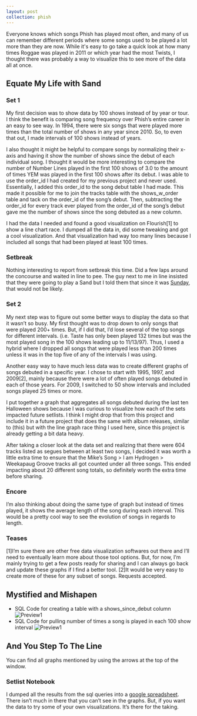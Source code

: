 ```yaml
---
layout: post
collection: phish
---
```


Everyone knows which songs Phish has played most often, and many of us can remember different periods where some songs used to be played a lot more than they are now.  While it's easy to go take a quick look at how many times Roggae was played in 2011 or which year had the most Twists, I thought there was probably a way to visualize this to see more of the data all at once.

## Equate My Life with Sand
### Set 1
My first decision was to show data by 100 shows instead of by year or tour.  I think the benefit is comparing song frequency over Phish’s entire career in an easy to see way.  In 1994, there were six songs that were played more times than the total number of shows in any year since 2010.  So, to even that out, I made intervals of 100 shows instead of years.

I also thought it might be helpful to compare songs by normalizing their x-axis and having it show the number of shows since the debut of each individual song.  I thought it would be more interesting to compare the number of Number Lines played in the first 100 shows of 3.0 to the amount of times YEM was played in the first 100 shows after its debut.  I was able to use the order_id I had created for my previous project and never used.  Essentially, I added this order_id to the song debut table I had made.  This made it possible for me to join the tracks table with the shows_w_order table and tack on the order_id of the song’s debut.  Then, subtracting the order_id for every track ever played from the order_id of the song’s debut gave me the number of shows since the song debuted as a new column. 

I had the data I needed and found a good visualization on Flourish[1] to show a line chart race.  I dumped all the data in, did some tweaking and got a cool visualization.  And that visualization had way too many lines because I included all songs that had been played at least 100 times.

### Setbreak
Nothing interesting to report from setbreak this time.  Did a few laps around the concourse and waited in line to pee.  The guy next to me in line insisted that they were going to play a Sand but I told them that since it was [Sunday](https://jroefive.github.io/2020/04/30/Day-Of-Week-Bias-In-Phish-Setlists.html), that would not be likely.  

### Set 2
My next step was to figure out some better ways to display the data so that it wasn’t so busy.  My first thought was to drop down to only songs that were played 200+ times.  But, if I did that, I’d lose several of the top songs for different intervals.  (i.e. Taste has only been played 132 times but was the most played song in the 100 shows leading up to 11/13/97).  Thus, I used a hybrid where I dropped all songs that were played less than 200 times unless it was in the top five of any of the intervals I was using.

Another easy way to have much less data was to create different graphs of songs debuted in a specific year.  I chose to start with 1995, 1997, and 2009[2], mainly because there were a lot of often played songs debuted in each of those years.  For 2009, I switched to 50 show intervals and included songs played 25 times or more.  

I put together a graph that aggregates all songs debuted during the last ten Halloween shows because I was curious to visualize how each of the sets impacted future setlists.  I think I might drop that from this project and include it in a future project that does the same with album releases, similar to (this) but with the line graph race thing I used here, since this project is already getting a bit data heavy.

After taking a closer look at the data set and realizing that there were 604 tracks listed as segues between at least two songs, I decided it was worth a little extra time to ensure that the Mike’s Song > I am Hydrogen > Weekapaug Groove tracks all got counted under all three songs.  This ended impacting about 20 different song totals, so definitely worth the extra time before sharing.

### Encore
I’m also thinking about doing the same type of graph but instead of times played, it shows the average length of the song during each interval.  This would be a pretty cool way to see the evolution of songs in regards to length.

### Teases
[1]I’m sure there are other free data visualization softwares out there and I’ll need to eventually learn more about those tool options.  But, for now, I’m mainly trying to get a few posts ready for sharing and I can always go back and update these graphs if I find a better tool.
[2]It would be very easy to create more of these for any subset of songs.  Requests accepted.

## Mystified and Mishapen
* SQL Code for creating a table with a shows_since_debut column
![Preview1](/photos/Untitled_drawing.jpg)
* SQL Code for pulling number of times a song is played in each 100 show interval
![Preview1](/photos/MVIMG_20200416_113853.jpg)



## And You Step To The Line
You can find all graphs mentioned by using the arrows at the top of the window.

<div class="flourish-embed" data-src="story/302053" data-url="https://flo.uri.sh/story/302053/embed"><script src="https://public.flourish.studio/resources/embed.js"></script></div>


### Setlist Notebook
I dumped all the results from the sql queries into a [google spreadsheet](https://docs.google.com/spreadsheets/d/1eVGyoH7ZoBicp5ieS7YHQmXzKmbfA0YD-bvrVlHlu90/edit#gid=0).  There isn’t much in there that you can’t see in the graphs.  But, if you want the data to try some of your own visualizations.  It’s there for the taking.  


